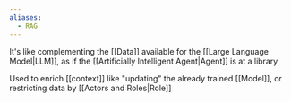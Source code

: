 ```yaml
---
aliases:
  - RAG
---
```

It's like complementing the [[Data]] available for the [[Large Language Model|LLM]], as if the [[Artificially Intelligent Agent|Agent]] is at a library

Used to enrich [[context]] like "updating" the already trained [[Model]], or restricting data by [[Actors and Roles|Role]]